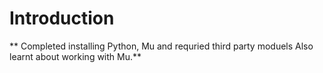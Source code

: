 # Introduction

** Completed installing Python, Mu and requried third party moduels
   Also learnt about working with Mu.**
